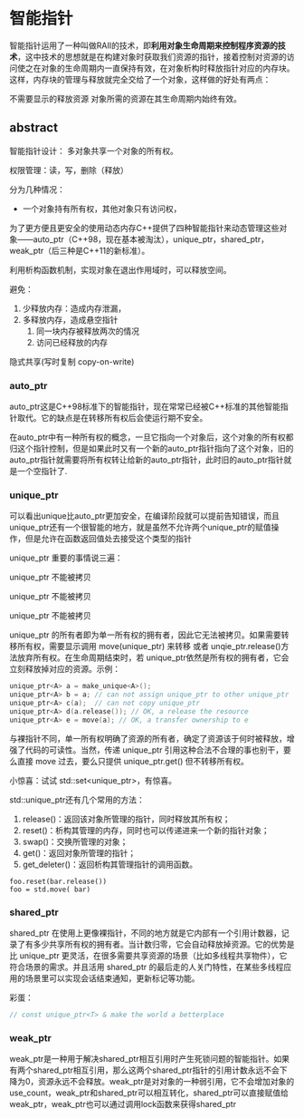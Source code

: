 # 智能指针


智能指针运用了一种叫做RAII的技术，即**利用对象生命周期来控制程序资源的技术**，这中技术的思想就是在构建对象时获取我们资源的指针，接着控制对资源的访问使之在对象的生命周期内一直保持有效，在对象析构时释放指针对应的内存块。这样，内存块的管理与释放就完全交给了一个对象，这样做的好处有两点：

不需要显示的释放资源
对象所需的资源在其生命周期内始终有效。

## abstract

智能指针设计：
多对象共享一个对象的所有权。

权限管理：读，写，删除（释放）

分为几种情况：
* 一个对象持有所有权，其他对象只有访问权，


为了更方便且更安全的使用动态内存C++提供了四种智能指针来动态管理这些对象——auto_ptr（C++98，现在基本被淘汰），unique_ptr，shared_ptr，weak_ptr（后三种是C++11的新标准）。

利用析构函数机制，实现对象在退出作用域时，可以释放空间。


避免：
1. 少释放内存：造成内存泄漏，
2. 多释放内存，造成悬空指针
   1. 同一块内存被释放两次的情况 
   2. 访问已经释放的内存

隐式共享(写时复制 copy-on-write)


### auto_ptr

  auto_ptr这是C++98标准下的智能指针，现在常常已经被C++标准的其他智能指针取代。它的缺点是在转移所有权后会使运行期不安全。
  
在auto_ptr中有一种所有权的概念，一旦它指向一个对象后，这个对象的所有权都归这个指针控制，但是如果此时又有一个新的auto_ptr指针指向了这个对象，旧的auto_ptr指针就需要将所有权转让给新的auto_ptr指针，此时旧的auto_ptr指针就是一个空指针了.

### unique_ptr
可以看出unique比auto_ptr更加安全，在编译阶段就可以提前告知错误，而且unique_ptr还有一个很智能的地方，就是虽然不允许两个unique_ptr的赋值操作，但是允许在函数返回值处去接受这个类型的指针


unique_ptr
重要的事情说三遍：

unique_ptr 不能被拷贝

unique_ptr 不能被拷贝

unique_ptr 不能被拷贝

unique_ptr 的所有者即为单一所有权的拥有者，因此它无法被拷贝。如果需要转移所有权，需要显示调用 move(unique_ptr) 来转移 或者 unqie_ptr.release()方法放弃所有权。在生命周期结束时，若 unique_ptr依然是所有权的拥有者，它会立刻释放掉对应的资源。示例：

``` c++
unique_ptr<A> a = make_unique<A>();
unique_ptr<A> b = a; // can not assign unique_ptr to other unique_ptr
unique_ptr<A> c(a);  // can not copy unique_ptr
unique_ptr<A> d(a.release()); // OK, a release the resource
unique_ptr<A> e = move(a); // OK, a transfer ownership to e
```
与裸指针不同，单一所有权明确了资源的所有者，确定了资源该于何时被释放，增强了代码的可读性。当然，传递 unique_ptr 引用这种合法不合理的事也别干，要么直接 move 过去，要么只提供 unique_ptr.get() 但不转移所有权。

小惊喜：试试 std::set<unique_ptr>，有惊喜。

std::unique_ptr还有几个常用的方法： 
1. release()：返回该对象所管理的指针，同时释放其所有权； 
2. reset()：析构其管理的内存，同时也可以传递进来一个新的指针对象； 
3. swap()：交换所管理的对象； 
4. get()：返回对象所管理的指针； 
5. get_deleter()：返回析构其管理指针的调用函数。

```
foo.reset(bar.release())
foo = std.move( bar)
```

### shared_ptr

shared_ptr 在使用上更像裸指针，不同的地方就是它内部有一个引用计数器，记录了有多少共享所有权的拥有者。当计数归零，它会自动释放掉资源。它的优势是比 unique_ptr 更灵活，在很多需要共享资源的场景（比如多线程共享物件），它符合场景的需求。并且活用 shared_ptr 的最后走的人关门特性，在某些多线程应用的场景里可以实现会话结束通知，更新标记等功能。

彩蛋：
``` cpp
// const unique_ptr<T> & make the world a betterplace
```

### weak_ptr

weak_ptr是一种用于解决shared_ptr相互引用时产生死锁问题的智能指针。如果有两个shared_ptr相互引用，那么这两个shared_ptr指针的引用计数永远不会下降为0，资源永远不会释放。weak_ptr是对对象的一种弱引用，它不会增加对象的use_count，weak_ptr和shared_ptr可以相互转化，shared_ptr可以直接赋值给weak_ptr，weak_ptr也可以通过调用lock函数来获得shared_ptr